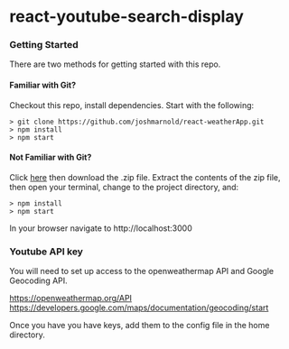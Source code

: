 # react-youtube-search-display

### Getting Started

There are two methods for getting started with this repo.

#### Familiar with Git?

Checkout this repo, install dependencies. Start with the following:

```
> git clone https://github.com/joshmarnold/react-weatherApp.git
> npm install
> npm start
```

#### Not Familiar with Git?

Click [here](https://github.com/joshmarnold/react-weatherApp.git/archive/master.zip) then download the .zip file. Extract the contents of the zip file, then open your terminal, change to the project directory, and:

```
> npm install
> npm start
```

In your browser navigate to http://localhost:3000

### Youtube API key

You will need to set up access to the openweathermap API and Google Geocoding API.

https://openweathermap.org/API
https://developers.google.com/maps/documentation/geocoding/start

Once you have you have keys, add them to the config file in the home directory. 
